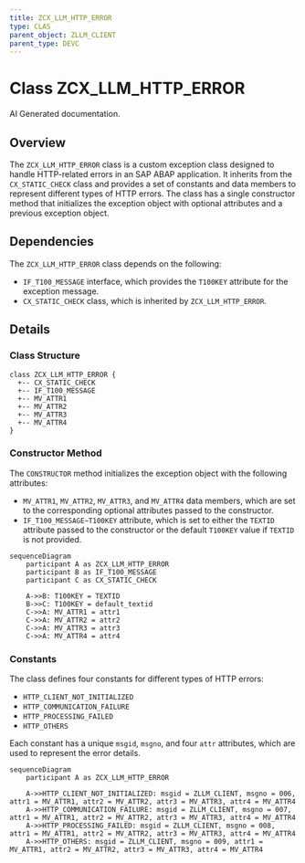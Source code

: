 ```yaml
---
title: ZCX_LLM_HTTP_ERROR
type: CLAS
parent_object: ZLLM_CLIENT
parent_type: DEVC
---
```


# Class ZCX_LLM_HTTP_ERROR

AI Generated documentation.

## Overview

The `ZCX_LLM_HTTP_ERROR` class is a custom exception class designed to handle HTTP-related errors in an SAP ABAP application. It inherits from the `CX_STATIC_CHECK` class and provides a set of constants and data members to represent different types of HTTP errors. The class has a single constructor method that initializes the exception object with optional attributes and a previous exception object.

## Dependencies

The `ZCX_LLM_HTTP_ERROR` class depends on the following:

* `IF_T100_MESSAGE` interface, which provides the `T100KEY` attribute for the exception message.
* `CX_STATIC_CHECK` class, which is inherited by `ZCX_LLM_HTTP_ERROR`.

## Details

### Class Structure

```mermaid
class ZCX_LLM_HTTP_ERROR {
  +-- CX_STATIC_CHECK
  +-- IF_T100_MESSAGE
  +-- MV_ATTR1
  +-- MV_ATTR2
  +-- MV_ATTR3
  +-- MV_ATTR4
}
```

### Constructor Method

The `CONSTRUCTOR` method initializes the exception object with the following attributes:

* `MV_ATTR1`, `MV_ATTR2`, `MV_ATTR3`, and `MV_ATTR4` data members, which are set to the corresponding optional attributes passed to the constructor.
* `IF_T100_MESSAGE~T100KEY` attribute, which is set to either the `TEXTID` attribute passed to the constructor or the default `T100KEY` value if `TEXTID` is not provided.

```mermaid
sequenceDiagram
    participant A as ZCX_LLM_HTTP_ERROR
    participant B as IF_T100_MESSAGE
    participant C as CX_STATIC_CHECK

    A->>B: T100KEY = TEXTID
    B->>C: T100KEY = default_textid
    C->>A: MV_ATTR1 = attr1
    C->>A: MV_ATTR2 = attr2
    C->>A: MV_ATTR3 = attr3
    C->>A: MV_ATTR4 = attr4
```

### Constants

The class defines four constants for different types of HTTP errors:

* `HTTP_CLIENT_NOT_INITIALIZED`
* `HTTP_COMMUNICATION_FAILURE`
* `HTTP_PROCESSING_FAILED`
* `HTTP_OTHERS`

Each constant has a unique `msgid`, `msgno`, and four `attr` attributes, which are used to represent the error details.

```mermaid
sequenceDiagram
    participant A as ZCX_LLM_HTTP_ERROR

    A->>HTTP_CLIENT_NOT_INITIALIZED: msgid = ZLLM_CLIENT, msgno = 006, attr1 = MV_ATTR1, attr2 = MV_ATTR2, attr3 = MV_ATTR3, attr4 = MV_ATTR4
    A->>HTTP_COMMUNICATION_FAILURE: msgid = ZLLM_CLIENT, msgno = 007, attr1 = MV_ATTR1, attr2 = MV_ATTR2, attr3 = MV_ATTR3, attr4 = MV_ATTR4
    A->>HTTP_PROCESSING_FAILED: msgid = ZLLM_CLIENT, msgno = 008, attr1 = MV_ATTR1, attr2 = MV_ATTR2, attr3 = MV_ATTR3, attr4 = MV_ATTR4
    A->>HTTP_OTHERS: msgid = ZLLM_CLIENT, msgno = 009, attr1 = MV_ATTR1, attr2 = MV_ATTR2, attr3 = MV_ATTR3, attr4 = MV_ATTR4
```
